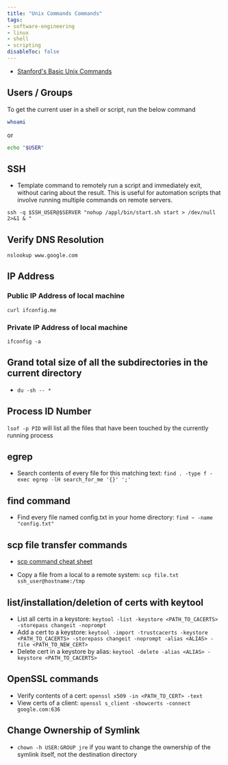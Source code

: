 ```yaml
---
title: "Unix Commands Commands"
tags:
- software-engineering
- linux
- shell
- scripting
disableToc: false
---
```


- [Stanford's Basic Unix Commands](http://mally.stanford.edu/~sr/computing/basic-unix.html)

## Users / Groups
To get the current user in a shell or script, run the below command
```bash
whoami
```
or
```bash
echo "$USER"
```
## SSH
- Template command to remotely run a script and immediately exit, without caring about the result. This is useful for automation scripts that involve running multiple commands on remote servers.
```
ssh -q $SSH_USER@$SERVER "nohup /appl/bin/start.sh start > /dev/null 2>&1 & "
```

## Verify DNS Resolution
```shell
nslookup www.google.com
```

## IP Address
### Public IP Address of local machine 
```shell
curl ifconfig.me
```

### Private IP Address of local machine
```shell
ifconfig -a
```

## Grand total size of all the subdirectories in the current directory
- `du -sh -- *`

## Process ID Number
`lsof -p PID` will list all the files that have been touched by the currently running process

## egrep
- Search contents of every file for this matching text:
`find . -type f -exec egrep -lH search_for_me '{}' ';'`

## find command
- Find every file named config.txt in your home directory:
`find ~ -name "config.txt"`

## scp file transfer commands
- [scp command cheat sheet](https://linuxize.com/post/how-to-use-scp-command-to-securely-transfer-files/)
* Copy a file from a local to a remote system:
`scp file.txt ssh_user@hostname:/tmp`

## list/installation/deletion of certs with keytool
- List all certs in a keystore: `keytool -list -keystore <PATH_TO_CACERTS> -storepass changeit -noprompt`
- Add a cert to a keystore: `keytool -import -trustcacerts -keystore <PATH_TO_CACERTS> -storepass changeit -noprompt -alias <ALIAS> -file <PATH_TO_NEW_CERT>`
- Delete cert in a keystore by alias: `keytool -delete -alias <ALIAS> -keystore <PATH_TO_CACERTS>`

## OpenSSL commands
- Verify contents of a cert: `openssl x509 -in <PATH_TO_CERT> -text`
- View certs of a client: `openssl s_client -showcerts -connect google.com:636`

## Change Ownership of Symlink
- `chown -h USER:GROUP jre` if you want to change the ownership of the symlink itself, not the destination directory